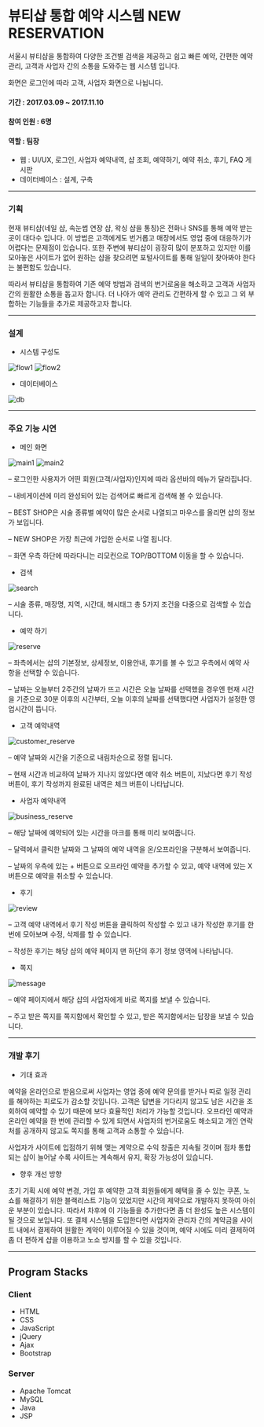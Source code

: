 # 뷰티샵 통합 예약 시스템 NEW RESERVATION

서울시 뷰티샵을 통합하여 다양한 조건별 검색을 제공하고 쉽고 빠른 예약, 간편한 예약 관리, 고객과 사업자 간의 소통을 도와주는 웹 시스템 입니다.

화면은 로그인에 따라 고객, 사업자 화면으로 나뉩니다.

#### 기간 : 2017.03.09 ~ 2017.11.10
#### 참여 인원 : 6명
#### 역할 : 팀장

* 웹 : UI/UX, 로그인, 사업자 예약내역, 샵 조회, 예약하기, 예약 취소, 후기, FAQ 게시판
* 데이터베이스 : 설계, 구축

---

### 기획

현재 뷰티샵(네일 샵, 속눈썹 연장 샵, 왁싱 샵을 통칭)은 전화나 SNS를 통해 예약 받는 곳이 대다수 입니다. 이 방법은 고객에게도 번거롭고 매장에서도 영업 중에 대응하기가 어렵다는 문제점이 있습니다. 또한 주변에 뷰티샵이 굉장히 많이 분포하고 있지만 이를 모아놓은 사이트가 없어 원하는 샵을 찾으려면 포털사이트를 통해 일일이 찾아봐야 한다는 불편함도 있습니다.

따라서 뷰티샵을 통합하여 기존 예약 방법과 검색의 번거로움을 해소하고 고객과 사업자 간의 원활한 소통을 돕고자 합니다. 더 나아가 예약 관리도 간편하게 할 수 있고 그 외 부합하는 기능들을 추가로 제공하고자 합니다.

---

### 설계

* 시스템 구성도

![flow1](https://user-images.githubusercontent.com/62014520/102007692-92970600-3d6e-11eb-974a-c9dceaf36f8c.png)
![flow2](https://user-images.githubusercontent.com/62014520/102007693-93c83300-3d6e-11eb-9cd3-233eb284b015.png)

* 데이터베이스

![db](https://user-images.githubusercontent.com/62014520/102007203-44800380-3d6a-11eb-91f5-9a56e7cc078f.png)


---

### 주요 기능 시연

* 메인 화면

![main1](https://user-images.githubusercontent.com/62014520/102007461-a2154f80-3d6c-11eb-9baa-ab5f52df6afe.png)
![main2](https://user-images.githubusercontent.com/62014520/102007462-a5a8d680-3d6c-11eb-89f3-471e11fb16b1.png)

– 로그인한 사용자가 어떤 회원(고객/사업자)인지에 따라 옵션바의 메뉴가 달라집니다.

– 내비게이션에 미리 완성되어 있는 검색어로 빠르게 검색해 볼 수 있습니다.

– BEST SHOP은 시술 종류별 예약이 많은 순서로 나열되고 마우스를 올리면 샵의 정보가 보입니다.

– NEW SHOP은 가장 최근에 가입한 순서로 나열 됩니다.

– 화면 우측 하단에 따라다니는 리모컨으로 TOP/BOTTOM 이동을 할 수 있습니다.

* 검색

![search](https://user-images.githubusercontent.com/62014520/102007463-a80b3080-3d6c-11eb-86d0-1fd969eb8dfd.png)

– 시술 종류, 매장명, 지역, 시간대, 해시태그 총 5가지 조건을 다중으로 검색할 수 있습니다.

* 예약 하기

![reserve](https://user-images.githubusercontent.com/62014520/102007465-a93c5d80-3d6c-11eb-8ee9-16960e993864.png)

– 좌측에서는 샵의 기본정보, 상세정보, 이용안내, 후기를 볼 수 있고 우측에서 예약 사항을 선택할 수 있습니다.

– 날짜는 오늘부터 2주간의 날짜가 뜨고 시간은 오늘 날짜를 선택했을 경우엔 현재 시간을 기준으로 30분 이후의 시간부터, 오늘 이후의 날짜를 선택했다면 사업자가 설정한 영업시간이 뜹니다.

* 고객 예약내역

![customer_reserve](https://user-images.githubusercontent.com/62014520/102007466-aa6d8a80-3d6c-11eb-83ee-6b8840aefda7.png)

– 예약 날짜와 시간을 기준으로 내림차순으로 정렬 됩니다.

– 현재 시간과 비교하여 날짜가 지나지 않았다면 예약 취소 버튼이, 지났다면 후기 작성 버튼이, 후기 작성까지 완료된 내역은 체크 버튼이 나타납니다.

* 사업자 예약내역

![business_reserve](https://user-images.githubusercontent.com/62014520/102007467-ab062100-3d6c-11eb-8038-d0bd1a4fd465.png)

– 해당 날짜에 예약되어 있는 시간을 마크를 통해 미리 보여줍니다.

– 달력에서 클릭한 날짜와 그 날짜의 예약 내역을 온/오프라인을 구분해서 보여줍니다.

– 날짜의 우측에 있는 + 버튼으로 오프라인 예약을 추가할 수 있고, 예약 내역에 있는 X 버튼으로 예약을 취소할 수 있습니다.

* 후기

![review](https://user-images.githubusercontent.com/62014520/102007468-ab9eb780-3d6c-11eb-921d-fc9f9ef62501.png)

– 고객 예약 내역에서 후기 작성 버튼을 클릭하여 작성할 수 있고 내가 작성한 후기를 한 번에 모아보며 수정, 삭제를 할 수 있습니다.

– 작성한 후기는 해당 샵의 예약 페이지 맨 하단의 후기 정보 영역에 나타납니다.

* 쪽지

![message](https://user-images.githubusercontent.com/62014520/102007469-accfe480-3d6c-11eb-9964-4d6f094d0ff9.png)

– 예약 페이지에서 해당 샵의 사업자에게 바로 쪽지를 보낼 수 있습니다.

– 주고 받은 쪽지를 쪽지함에서 확인할 수 있고, 받은 쪽지함에서는 답장을 보낼 수 있습니다.

---

### 개발 후기

* 기대 효과

예약을 온라인으로 받음으로써 사업자는 영업 중에 예약 문의를 받거나 따로 일정 관리를 해야하는 피로도가 감소할 것입니다. 고객은 답변을 기다리지 않고도 남은 시간을 조회하여 예약할 수 있기 때문에 보다 효율적인 처리가 가능할 것입니다. 오프라인 예약과 온라인 예약을 한 번에 관리할 수 있게 되면서 사업자의 번거로움도 해소되고 개인 연락처를 공개하지 않고도 쪽지를 통해 고객과 소통할 수 있습니다.

사업자가 사이트에 입점하기 위해 맺는 계약으로 수익 창출은 지속될 것이며 점차 통합되는 샵이 늘어날 수록 사이트는 계속해서 유지, 확장 가능성이 있습니다.

* 향후 개선 방향

초기 기획 시에 예약 변경, 가입 후 예약한 고객 회원들에게 혜택을 줄 수 있는 쿠폰, 노쇼를 해결하기 위한 블랙리스트 기능이 있었지만 시간의 제약으로 개발하지 못하여 아쉬운 부분이 있습니다. 따라서 차후에 이 기능들을 추가한다면 좀 더 완성도 높은 시스템이 될 것으로 보입니다. 또 결제 시스템을 도입한다면 사업자와 관리자 간의 계약금을 사이트 내에서 결제하여 원활한 계약이 이루어질 수 있을 것이며, 예약 시에도 미리 결제하여 좀 더 편하게 샵을 이용하고 노쇼 방지를 할 수 있을 것입니다.

---

## Program Stacks
### Client
* HTML
* CSS
* JavaScript
* jQuery
* Ajax
* Bootstrap

### Server
* Apache Tomcat
* MySQL
* Java
* JSP
